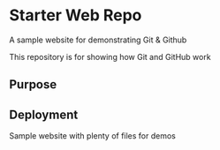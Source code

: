 # Starter Web Repo

A sample website for demonstrating Git & Github

This repository is for showing how Git and GitHub work

## Purpose
## Deployment

Sample website with plenty of files for demos